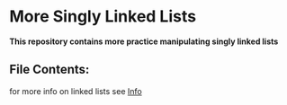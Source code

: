 # More Singly Linked Lists

**This repository contains more practice manipulating singly linked lists**

## File Contents:


for more info on linked lists see [Info](../0x12-singly_linked_lists/README.md)
